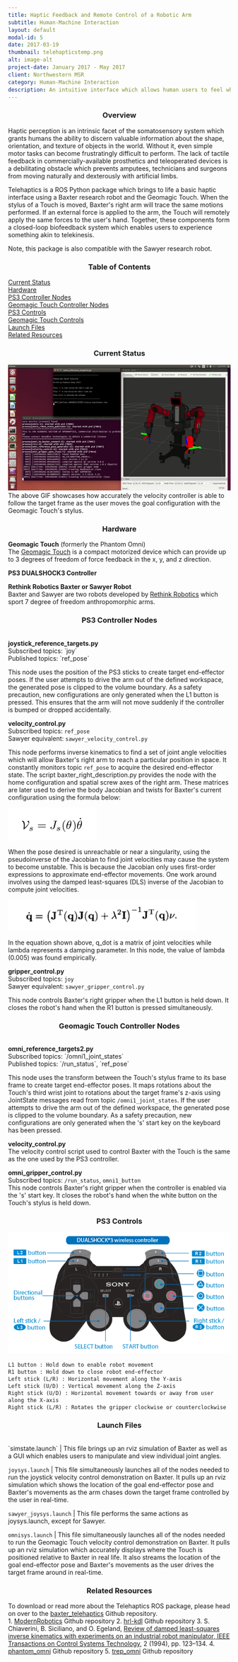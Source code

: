 ```yaml
---
title: Haptic Feedback and Remote Control of a Robotic Arm
subtitle: Human-Machine Interaction
layout: default
modal-id: 5
date: 2017-03-19
thumbnail: telehapticstemp.png
alt: image-alt
project-date: January 2017 - May 2017
client: Northwestern MSR
category: Human-Machine Interaction
description: An intuitive interface which allows human users to feel what robots feel
---
```

<center><h3>Overview</h3></center>
Haptic perception is an intrinsic facet of the somatosensory system which grants humans the ability to discern valuable information about the shape, orientation, and texture of objects in the world. Without it, even simple motor tasks can become frustratingly difficult to perform. The lack of tactile feedback in commercially-available prosthetics and teleoperated devices is a debilitating obstacle which prevents amputees, technicians and surgeons from moving naturally and dexterously with artificial limbs.

Telehaptics is a ROS Python package which brings to life a basic haptic interface using a Baxter research robot and the Geomagic Touch. When the stylus of a Touch is moved, Baxter's right arm will trace the same motions performed. If an external force is applied to the arm, the Touch will remotely apply the same forces to the user's hand. Together, these components form a closed-loop biofeedback system which enables users to experience something akin to telekinesis.

Note, this package is also compatible with the Sawyer research robot.

<center><h3>Table of Contents</h3></center>
<a href="#status">Current Status</a><br>
<a href="#hardware">Hardware</a><br>
<a href="#ps3_nodes">PS3 Controller Nodes</a><br>
<a href="#omni_nodes">Geomagic Touch Controller Nodes</a><br>
<a href="#ps3con">PS3 Controls</a><br>
<a href="#omnicon">Geomagic Touch Controls</a><br>
<a href="#launch">Launch Files</a><br>
<a href="#sources">Related Resources</a><br>

<center><h3 id="status">Current Status</h3></center>
<img src="img/portfolio/5/omnivc_demo.gif" class="center"><br>
The above GIF showcases how accurately the velocity controller is able to follow the target frame as the user moves the goal configuration with the Geomagic Touch's stylus.

<center><h3 id="hardware">Hardware</h3></center>
<b>Geomagic Touch</b> (formerly the Phantom Omni)<br>
The <a href="http://www.geomagic.com/en/products/phantom-omni/overview">Geomagic Touch</a> is a compact motorized device which can provide up to 3 degrees of freedom of force feedback in the x, y, and z direction.

<b>PS3 DUALSHOCK3 Controller</b>

<b>Rethink Robotics Baxter or Sawyer Robot</b><br>
Baxter and Sawyer are two robots developed by <a href="http://www.rethinkrobotics.com/">Rethink Robotics</a> which sport 7 degree of freedom anthropomorphic arms.

<center><h3 id="ps3_nodes">PS3 Controller Nodes</h3></center><br>
<b>joystick_reference_targets.py</b><br>
Subscribed topics: `joy`<br>
Published topics: `ref_pose`

This node uses the position of the PS3 sticks to create target end-effector poses. If the user attempts to drive the arm out of the defined workspace, the generated pose is clipped to the volume boundary. As a safety precaution, new configurations are only generated when the L1 button is pressed. This ensures that the arm will not move suddenly if the controller is bumped or dropped accidentally.

<b>velocity_control.py</b><br>
Subscribed topics: `ref_pose`<br>
Sawyer equivalent: `sawyer_velocity_control.py`

This node performs inverse kinematics to find a set of joint angle velocities which will allow Baxter's right arm to reach a particular position in space. It constantly monitors topic `ref_pose` to acquire the desired end-effector state. The script baxter_right_description.py provides the node with the home configuration and spatial screw axes of the right arm. These matrices are later used to derive the body Jacobian and twists for Baxter's current configuration using the formula below:

<img src="img/portfolio/5/jacobiantwist.png" class="center">

When the pose desired is unreachable or near a singularity, using the pseudoinverse of the Jacobian to find joint velocities may cause the system to become unstable. This is because the Jacobian only uses first-order expressions to approximate end-effector movements. One work around involves using the damped least-squares (DLS) inverse of the Jacobian to compute joint velocities.

<img src="img/portfolio/5/leastsqreqn.png" class="center">

In the equation shown above, q_dot is a matrix of joint velocities while lambda represents a damping parameter. In this node, the value of lambda (0.005) was found empirically.

<b>gripper_control.py</b><br>
Subscribed topics: `joy`<br>
Sawyer equivalent: `sawyer_gripper_control.py`

This node controls Baxter's right gripper when the L1 button is held down. It closes the robot's hand when the R1 button is pressed simultaneously.

<center><h3 id="omni_nodes">Geomagic Touch Controller Nodes</h3></center><br>
<b>omni_reference_targets2.py</b><br>
Subscribed topics: `/omni1_joint_states`<br>
Published topics: `/run_status`, `ref_pose`<br>

This node uses the transform between the Touch's stylus frame to its base frame to create target end-effector poses. It maps rotations about the Touch's third wrist joint to rotations about the target frame's z-axis using JointState messages read from topic `/omni1_joint_states`. If the user attempts to drive the arm out of the defined workspace, the generated pose is clipped to the volume boundary. As a safety precaution, new configurations are only generated when the 's' start key on the keyboard has been pressed.

<b>velocity_control.py</b><br>
The velocity control script used to control Baxter with the Touch is the same as the one used by the PS3 controller.

<b>omni_gripper_control.py</b><br>
Subscribed topics: `/run_status`, `omni1_button`<br>
This node controls Baxter's right gripper when the controller is enabled via the 's' start key. It closes the robot's hand when the white button on the Touch's stylus is held down.

<center><h3 id="ps3con">PS3 Controls</h3></center>

<img src="img/portfolio/5/ps3_controls.png" class="center">

~~~
L1 button : Hold down to enable robot movement
R1 button : Hold down to close robot end-effector
Left stick (L/R) : Horizontal movement along the Y-axis
Left stick (U/D) : Vertical movement along the Z-axis
Right stick (U/D) : Horizontal movement towards or away from user along the X-axis
Right stick (L/R) : Rotates the gripper clockwise or counterclockwise
~~~

<center><h3 id="launch">Launch Files</h3></center><br>
`simstate.launch` |
This file brings up an rviz simulation of Baxter as well as a GUI which enables users to manipulate and view individual joint angles.

`joysys.launch` |
This file simultaneously launches all of the nodes needed to run the joystick velocity control demonstration on Baxter. It pulls up an rviz simulation which shows the location of the goal end-effector pose and Baxter's movements as the arm chases down the target frame controlled by the user in real-time.

`sawyer_joysys.launch` |
This file performs the same actions as joysys.launch, except for Sawyer.

`omnisys.launch` |
This file simultaneously launches all of the nodes needed to run the Geomagic Touch velocity control demonstration on Baxter. It pulls up an rviz simulation which accurately displays where the Touch is positioned relative to Baxter in real life. It also streams the location of the goal end-effector pose and Baxter's movements as the user drives the target frame around in real-time.

<center><h3 id="sources">Related Resources</h3></center>
To download or read more about the Telehaptics ROS package, please head on over to the <a href="https://github.com/stephanniec/baxter_telehaptics">baxter_telehaptics</a> Github repository.
<br>
1. <a href="https://github.com/HuanWeng/ModernRobotics">ModernRobotics</a> Github repository
2. <a href="https://github.com/gt-ros-pkg/hrl-kdl">hrl-kdl</a> Github repository
3. S. Chiaverini, B. Siciliano, and O. Egeland, <a href="/files/leastsqrinvkin.pdf">Review of damped least-squares inverse kinematics with experiments on an industrial robot manipulator, IEEE Transactions on Control Systems Technology</a>, 2 (1994), pp. 123–134.
4. <a href="https://github.com/danepowell/phantom_omni">phantom_omni</a> Github repository
5. <a href="https://github.com/MurpheyLab/trep_omni">trep_omni</a> Github repository

